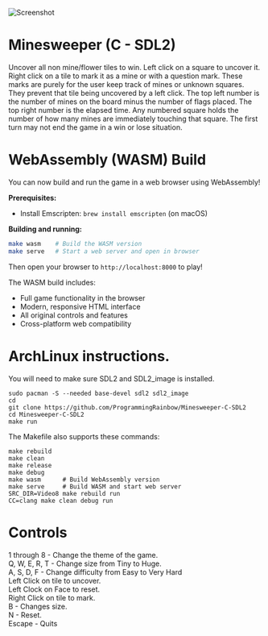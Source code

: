 ![Screenshot](screenshot.png)

# Minesweeper (C - SDL2)
Uncover all non mine/flower tiles to win. Left click on a square to uncover it. Right click on a tile to mark it as a mine or with a question mark. These marks are purely for the user keep track of mines or unknown squares. They prevent that tile being uncovered by a left click. The top left number is the number of mines on the board minus the number of flags placed. The top right number is the elapsed time. Any numbered square holds the number of how many mines are immediately touching that square. The first turn may not end the game in a win or lose situation.

# WebAssembly (WASM) Build
You can now build and run the game in a web browser using WebAssembly! 

**Prerequisites:**
- Install Emscripten: `brew install emscripten` (on macOS)

**Building and running:**
```bash
make wasm    # Build the WASM version
make serve   # Start a web server and open in browser
```
Then open your browser to `http://localhost:8000` to play!

The WASM build includes:
- Full game functionality in the browser
- Modern, responsive HTML interface
- All original controls and features
- Cross-platform web compatibility

# ArchLinux instructions.
You will need to make sure SDL2 and SDL2_image is installed.
```
sudo pacman -S --needed base-devel sdl2 sdl2_image
cd
git clone https://github.com/ProgrammingRainbow/Minesweeper-C-SDL2
cd Minesweeper-C-SDL2
make run
```
The Makefile also supports these commands:
```
make rebuild
make clean
make release
make debug
make wasm      # Build WebAssembly version
make serve     # Build WASM and start web server
SRC_DIR=Video8 make rebuild run
CC=clang make clean debug run
```
# Controls
1 through 8 - Change the theme of the game.\
Q, W, E, R, T - Change size from Tiny to Huge.\
A, S, D, F - Change difficulty from Easy to Very Hard\
Left Click on tile to uncover.\
Left Clock on Face to reset.\
Right Click on tile to mark.\
B - Changes size. \
N - Reset. \
Escape - Quits
